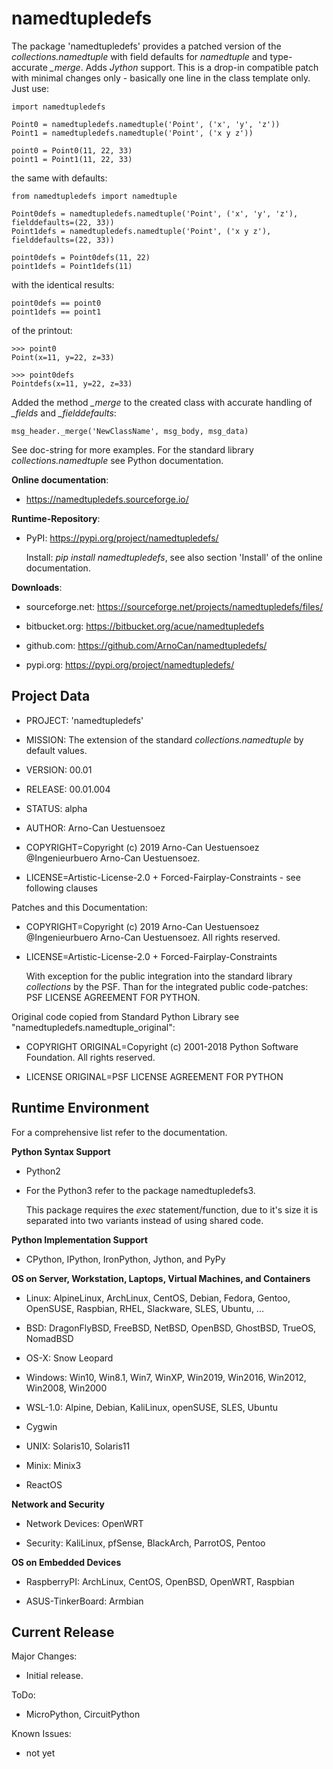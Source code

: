 namedtupledefs
==============

The package 'namedtupledefs' provides a patched version of the *collections.namedtuple* 
with field defaults for *namedtuple* and type-accurate *_merge*. Adds *Jython* support.
This is a drop-in compatible patch with minimal changes only - basically one line in
the class template only. Just use:

	import namedtupledefs
	
	Point0 = namedtupledefs.namedtuple('Point', ('x', 'y', 'z'))
	Point1 = namedtupledefs.namedtuple('Point', ('x y z'))
	
	point0 = Point0(11, 22, 33) 
	point1 = Point1(11, 22, 33) 

the same with defaults:

	from namedtupledefs import namedtuple
	
	Point0defs = namedtupledefs.namedtuple('Point', ('x', 'y', 'z'), fielddefaults=(22, 33))
	Point1defs = namedtupledefs.namedtuple('Point', ('x y z'), fielddefaults=(22, 33))
	
	point0defs = Point0defs(11, 22) 
	point1defs = Point1defs(11) 

with the identical results:
	
	point0defs == point0 
	point1defs == point1 

of the printout:

	>>> point0
	Point(x=11, y=22, z=33)
	
	>>> point0defs
	Pointdefs(x=11, y=22, z=33)

Added the method *_merge* to the created class with accurate handling of
*_fields* and *_fielddefaults*:

	msg_header._merge('NewClassName', msg_body, msg_data)

See doc-string for more examples.
For the standard library *collections.namedtuple* see Python documentation.

**Online documentation**:

* https://namedtupledefs.sourceforge.io/


**Runtime-Repository**:

* PyPI: https://pypi.org/project/namedtupledefs/

  Install: *pip install namedtupledefs*, see also section 'Install' of the online documentation.


**Downloads**:

* sourceforge.net: https://sourceforge.net/projects/namedtupledefs/files/

* bitbucket.org: https://bitbucket.org/acue/namedtupledefs

* github.com: https://github.com/ArnoCan/namedtupledefs/

* pypi.org: https://pypi.org/project/namedtupledefs/


Project Data
------------

* PROJECT: 'namedtupledefs'

* MISSION: The extension of the standard *collections.namedtuple* by default values.

* VERSION: 00.01

* RELEASE: 00.01.004

* STATUS: alpha

* AUTHOR: Arno-Can Uestuensoez

* COPYRIGHT=Copyright (c) 2019 Arno-Can Uestuensoez @Ingenieurbuero Arno-Can Uestuensoez. 
	
* LICENSE=Artistic-License-2.0 + Forced-Fairplay-Constraints - see following clauses

Patches and this Documentation:

* COPYRIGHT=Copyright (c) 2019 Arno-Can Uestuensoez @Ingenieurbuero Arno-Can Uestuensoez. All rights reserved.
	
* LICENSE=Artistic-License-2.0 + Forced-Fairplay-Constraints
	      
  With exception for the public integration into the standard library *collections* 
  by the PSF. Than for the integrated public code-patches: 
    PSF LICENSE AGREEMENT FOR PYTHON.  

Original code copied from Standard Python Library see "namedtupledefs.namedtuple_original":

* COPYRIGHT ORIGINAL=Copyright (c) 2001-2018 Python Software Foundation. All rights reserved.

* LICENSE ORIGINAL=PSF LICENSE AGREEMENT FOR PYTHON


Runtime Environment
-------------------
For a comprehensive list refer to the documentation.

**Python Syntax Support**

* Python2
* For the Python3 refer to the package namedtupledefs3.
  
  This package requires the *exec* statement/function, due to it's size it is
  separated into two variants instead of using shared code.  

**Python Implementation Support**

*  CPython, IPython, IronPython, Jython, and PyPy


**OS on Server, Workstation, Laptops, Virtual Machines, and Containers**

* Linux: AlpineLinux, ArchLinux, CentOS, Debian, Fedora, Gentoo, OpenSUSE, Raspbian, RHEL, Slackware, SLES, Ubuntu, ...  

* BSD: DragonFlyBSD, FreeBSD, NetBSD, OpenBSD, GhostBSD, TrueOS, NomadBSD

* OS-X: Snow Leopard

* Windows: Win10, Win8.1, Win7, WinXP, Win2019, Win2016, Win2012, Win2008, Win2000

* WSL-1.0: Alpine, Debian, KaliLinux, openSUSE, SLES, Ubuntu

* Cygwin

* UNIX: Solaris10, Solaris11

* Minix: Minix3

* ReactOS

**Network and Security**

* Network Devices: OpenWRT

* Security: KaliLinux, pfSense, BlackArch, ParrotOS, Pentoo

**OS on Embedded Devices**

* RaspberryPI: ArchLinux, CentOS, OpenBSD, OpenWRT, Raspbian

* ASUS-TinkerBoard: Armbian

Current Release
---------------

Major Changes:

* Initial release.


ToDo:

* MicroPython, CircuitPython

Known Issues:

* not yet

